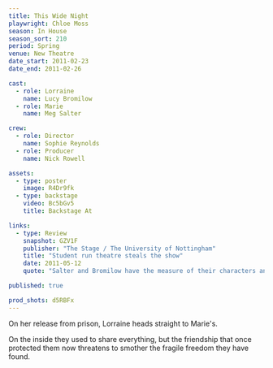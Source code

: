 ```yaml
---
title: This Wide Night
playwright: Chloe Moss
season: In House
season_sort: 210
period: Spring
venue: New Theatre
date_start: 2011-02-23
date_end: 2011-02-26

cast:
  - role: Lorraine
    name: Lucy Bromilow
  - role: Marie
    name: Meg Salter

crew:
  - role: Director
    name: Sophie Reynolds
  - role: Producer
    name: Nick Rowell

assets:
  - type: poster
    image: R4Dr9fk
  - type: backstage
    video: Bc5bGv5
    title: Backstage At

links:
  - type: Review
    snapshot: GZV1F
    publisher: "The Stage / The University of Nottingham"
    title: "Student run theatre steals the show"
    date: 2011-05-12
    quote: "Salter and Bromilow have the measure of their characters and they play off each other superbly. Their reactions are exact, their emotions believable, their despair is heartbreaking."

published: true

prod_shots: d5RBFx
---
```


On her release from prison, Lorraine heads straight to Marie's.

On the inside they used to share everything, but the friendship that once protected them now threatens to smother the fragile freedom they have found.
